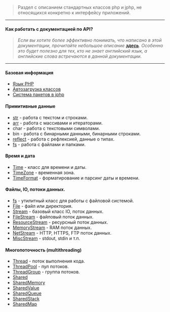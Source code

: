 > Раздел с описанием стандартных классов php и jphp, не относящихся конкретно к интерфейсу приложений.

---

#### Как работать с документацией по API?
> _Если вы хотите более эффективно понимать, что написано в этой документации, прочитайте небольшое описание [**здесь**](API_Manual). Особенно это будет полезно для тех, кто не знает английский язык, а английские слова встречаются в данной документации._

---

#### Базовая информация
- [Язык PHP](Язык-PHP)
- [Автозагрузка классов](ClassLoading)
- [Система пакетов в jphp](PackageSystem)

#### Примитивные данные
- [str](str) - работа с текстом и строками.
- [arr](arr) - работа с массивами и итераторами.
- char - работа с текстовыми символами.
- bin - работа с бинарными данными, бинарными строками.
- [reflect](reflect) - работа с рефлексией, данные о типах.
- [fs](fs) - работа с файлами и папками.

#### Время и дата
- [Time](Time) - класс для времени и даты.
- [TimeZone](TimeZone) - временная зона.
- [TimeFormat](TimeFormat) - форматирование и парсинг даты и времени.

#### Файлы, IO, потоки данных.
- [fs](fs) - утилитный класс для работы с файловой системой.
- [File](File) - файл или директория.
- [Stream](Stream) - базовый класс IO, поток данных.
 - [FileStream](FileStream) - файловый поток данных.
 - [ResourceStream](ResourceStream) - ресурсный поток данных.
 - [MemoryStream](MemoryStream) - RAM поток данных.
 - [NetStream](NetStream) - HTTP, HTTPS, FTP поток данных.
 - [MiscStream](MiscStream) - stdout, stdin и т.п. 

#### Многопоточность (multithreading)
- [Thread](Thread) - поток выполнения кода.
- [ThreadPool](ThreadPool) - пул потоков.
- [ThreadGroup](ThreadGroup) - группа потоков.
- [Shared](Shared)
- [SharedMemory](SharedMemory)
 - [SharedValue](SharedValue)
 - [SharedQueue](SharedQueue)
 - [SharedStack](SharedStack)
 - [SharedMap](SharedMap)